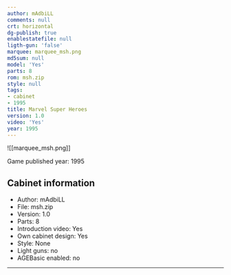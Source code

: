 ```yaml
---
author: mAdbiLL
comments: null
crt: horizontal
dg-publish: true
enablestatefile: null
ligth-gun: 'false'
marquee: marquee_msh.png
md5sum: null
model: 'Yes'
parts: 8
rom: msh.zip
style: null
tags:
- cabinet
- 1995
title: Marvel Super Heroes
version: 1.0
video: 'Yes'
year: 1995
---
```


![[marquee_msh.png]]

Game published year: 1995

## Cabinet information

- Author: mAdbiLL
- File: msh.zip
- Version: 1.0
- Parts: 8
- Introduction video: Yes
- Own cabinet design: Yes
- Style: None
- Light guns: no
- AGEBasic enabled: no

---
